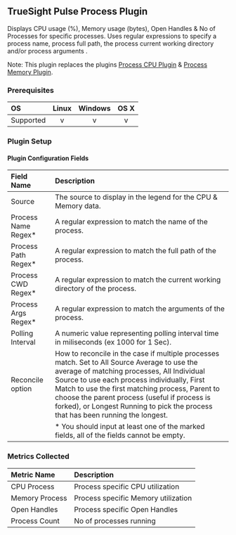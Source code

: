 TrueSight Pulse Process Plugin
-------------------------------

Displays CPU usage (%), Memory usage (bytes), Open Handles & No of Processes for specific processes. Uses regular expressions to specify a process name, process full path, the process current working directory and/or process arguments .

Note: This plugin replaces the plugins [Process CPU Plugin](https://help.truesight.bmc.com/hc/en-us/articles/202671821-Process-CPU-Plugin) & [Process Memory Plugin](https://help.truesight.bmc.com/hc/en-us/articles/202671861-Process-Memory-Plugin).

### Prerequisites

|     OS    | Linux | Windows | OS X |
|:----------|:-----:|:-------:|:----:|
| Supported |   v   |    v    |  v   |


### Plugin Setup

#### Plugin Configuration Fields
|Field Name        |Description                                                                                                                                                                                                                                                    |
|:-----------------|:--------------------------------------------------------------------------------------------------------------------------------------------------------------------------------------------------------------------------------------------------------------|
|Source            |The source to display in the legend for the CPU & Memory data.                                                                                                                                                                                                          |
|Process Name Regex*|A regular expression to match the name of the process.                                                                                                                                                                                                         |
|Process Path Regex*|A regular expression to match the full path of the process.                                                                                                                                                                                                    |
|Process CWD Regex* |A regular expression to match the current working directory of the process.                                                                                                                                                                                    |
|Process Args Regex*|A regular expression to match the arguments of the process.                                                                                                                                                                                                    |
|Polling Interval|A numeric value representing polling interval time in miliseconds (ex 1000 for 1 Sec).                                                                                                                                                                                                    |
|Reconcile option  |How to reconcile in the case if multiple processes match.  Set to All Source Average to use the average of matching processes, All Individual Source to use each process individually, First Match to use the first matching process, Parent to choose the parent process (useful if process is forked), or Longest Running to pick the process that has been running the longest.|
|                   |* You should input at least one of the marked fields, all of the fields cannot be empty.                                                                                                                                                                                                    |

### Metrics Collected

|Metric Name   |Description                                                             |
|:-------------|:-----------------------------------------------------------------------|
|CPU Process   |Process specific CPU utilization                                        |
|Memory Process|Process specific Memory utilization                                     |
|Open Handles  |Process specific Open Handles                                           |
|Process Count |No of processes running                                                 |